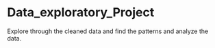 # Data_exploratory_Project
Explore through the cleaned data  and find the patterns and analyze the data.
